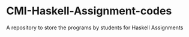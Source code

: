 # CMI-Haskell-Assignment-codes
A repository to store the programs by students for Haskell Assignments
